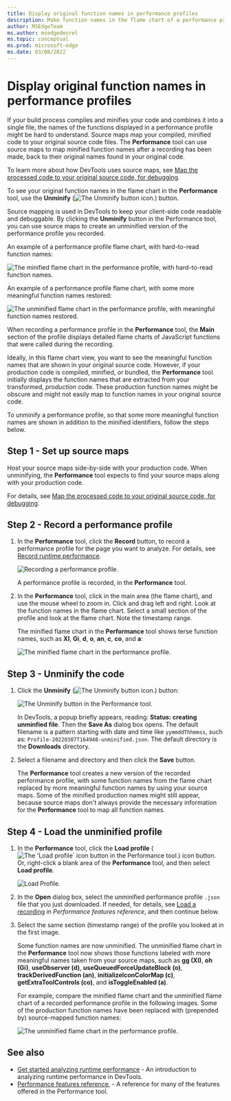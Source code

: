 ```yaml
---
title: Display original function names in performance profiles
description: Make function names in the flame chart of a performance profile more readable by using source maps, in Microsoft Edge DevTools.
author: MSEdgeTeam
ms.author: msedgedevrel
ms.topic: conceptual
ms.prod: microsoft-edge
ms.date: 03/08/2022
---
```

# Display original function names in performance profiles

If your build process compiles and minifies your code and combines it into a single file, the names of the functions displayed in a performance profile might be hard to understand.  Source maps map your compiled, minified code to your original source code files.  The **Performance** tool can use source maps to map minified function names after a recording has been made, back to their original names found in your original code.
   
To learn more about how DevTools uses source maps, see [Map the processed code to your original source code, for debugging](../javascript/source-maps.md).
   
To see your original function names in the flame chart in the **Performance** tool, use the **Unminify** (![The Unminify button icon.](images/unminify-icon.png)) button.

Source mapping is used in DevTools to keep your client-side code readable and debuggable.  By clicking the **Unminify** button in the Performance tool, you can use source maps to create an unminified version of the performance profile you recorded.

An example of a performance profile flame chart, with hard-to-read function names:

![The minified flame chart in the performance profile, with hard-to-read function names.](images/minified-perf-profile.msft.png)

An example of a performance profile flame chart, with some more meaningful function names restored:

![The unminified flame chart in the performance profile, with meaningful function names restored.](images/unminified-perf-profile.msft.png)

When recording a performance profile in the **Performance** tool, the **Main** section of the profile displays detailed flame charts of JavaScript functions that were called during the recording.  

Ideally, in this flame chart view, you want to see the meaningful function names that are shown in your original source code.  However, if your production code is compiled, minified, or bundled, the **Performance** tool initially displays the function names that are extracted from your transformed, _production_ code.  These production function names might be obscure and might not easily map to function names in your original source code.


To unminify a performance profile, so that some more meaningful function names are shown in addition to the minified identifiers, follow the steps below.


<!-- ====================================================================== -->
## Step 1 - Set up source maps

Host your source maps side-by-side with your production code. When unminifying, the **Performance** tool expects to find your source maps along with your production code.

For details, see [Map the processed code to your original source code, for debugging](/microsoft-edge/devtools-guide-chromium/javascript/source-maps).


<!-- ====================================================================== -->
## Step 2 - Record a performance profile

1. In the **Performance** tool, click the **Record** button, to record a performance profile for the page you want to analyze.  For details, see [Record runtime performance](/microsoft-edge/devtools-guide-chromium/evaluate-performance/reference).

   ![Recording a performance profile.](../media/evaluate-performance-performance-record-highlight.msft.png)

   A performance profile is recorded, in the **Performance** tool.

1. In the **Performance** tool, click in the main area (the flame chart), and use the mouse wheel to zoom in.  Click and drag left and right.  Look at the function names in the flame chart.  Select a small section of the profile and look at the flame chart.  Note the timestamp range.

   The minified flame chart in the **Performance** tool shows terse function names, such as **XI**, **Gi**, **d**, **o**, **an**, **c**, **co**, and **a**:

   ![The minified flame chart in the performance profile.](images/minified-perf-profile.msft.png)


<!-- ====================================================================== -->
## Step 3 - Unminify the code

1. Click the **Unminify** (![The Unminify button icon.](images/unminify-icon.png)) button:

   ![The Unminify button in the Performance tool.](images/perf-profile-unminify-button.msft.png)

   In DevTools, a popup briefly appears, reading: **Status: creating unminfied file**.  Then the **Save As** dialog box opens.  The default filename is a pattern starting with date and time like `yymmddThhmmss`, such as: `Profile-20220307T164948-unminified.json`.  The default directory is the **Downloads** directory.

1. Select a filename and directory and then click the **Save** button.

   The **Performance** tool creates a new version of the recorded performance profile, with some function names from the flame chart replaced by more meaningful function names by using your source maps.  Some of the minified production names might still appear, because source maps don't always provide the necessary information for the **Performance** tool to map all function names.


<!-- ====================================================================== -->
## Step 4 - Load the unminified profile

1. In the **Performance** tool, click the **Load profile** (![The 'Load profile` icon button in the Performance tool.](images/load-profile-icon.png)) icon button.  Or, right-click a blank area of the **Performance** tool, and then select **Load profile**.

   ![Load Profile.](../media/evaluate-performance-performance-refreshed-disable-javascript-samples-checkbox-off-load-profile.msft.png)

1. In the **Open** dialog box, select the unminified performance profile `.json` file that you just downloaded.  If needed, for details, see [Load a recording](/microsoft-edge/devtools-guide-chromium/evaluate-performance/reference#load-a-recording) in _Performance features reference_, and then continue below.

1. Select the same section (timestamp range) of the profile you looked at in the first image.

   Some function names are now unminified.  The unminified flame chart in the **Performance** tool now shows those functions labeled with more meaningful names taken from your source maps, such as **gg (XI)**, **oh (Gi)**, **useObserver (d)**, **useQueuedForceUpdateBlock (o)**, **trackDerivedFunction (an)**, **initializeIconColorMap (c)**, **getExtraToolControls (co)**, and **isToggleEnabled (a)**.

   For example, compare the minified flame chart and the unminified flame chart of a recorded performance profile in the following images.  Some of the production function names have been replaced with (prepended by) source-mapped function names:

   ![The unminified flame chart in the performance profile.](images/unminified-perf-profile.msft.png)


<!-- ====================================================================== -->
## See also

* [Get started analyzing runtime performance](index.md) - An introduction to analyzing runtime performance in DevTools.
* [Performance features reference](reference.md), - A reference for many of the features offered in the Performance tool.
